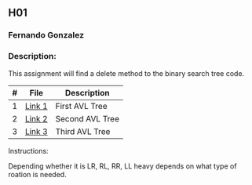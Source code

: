 ## H01
### Fernando Gonzalez
### Description: 

This assignment will find a delete method to the binary search tree code.

|  #  |  File  |  Description  |
| :---: | ---------------- | -------------------------------------------------- |
|  1  |  [Link 1](A03.cpp)  | First AVL Tree |
|  2  |  [Link 2](A03.cpp)  | Second AVL Tree |
|  3  |  [Link 3](A03.cpp)  | Third AVL Tree  |

Instructions:

Depending whether it is LR, RL, RR, LL heavy depends on what type of roation is needed.
